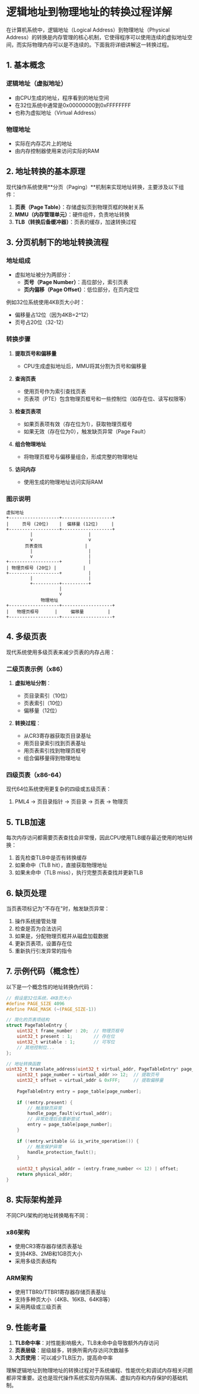 # 逻辑地址到物理地址的转换过程详解

在计算机系统中，逻辑地址（Logical Address）到物理地址（Physical Address）的转换是内存管理的核心机制，它使得程序可以使用连续的虚拟地址空间，而实际物理内存可以是不连续的。下面我将详细讲解这一转换过程。

## 1. 基本概念

### 逻辑地址（虚拟地址）
- 由CPU生成的地址，程序看到的地址空间
- 在32位系统中通常是0x00000000到0xFFFFFFFF
- 也称为虚拟地址（Virtual Address）

### 物理地址
- 实际在内存芯片上的地址
- 由内存控制器使用来访问实际的RAM

## 2. 地址转换的基本原理

现代操作系统使用**分页（Paging）**机制来实现地址转换，主要涉及以下组件：

1. **页表（Page Table）**：存储虚拟页到物理页框的映射关系
2. **MMU（内存管理单元）**：硬件组件，负责地址转换
3. **TLB（转换后备缓冲器）**：页表的缓存，加速转换过程

## 3. 分页机制下的地址转换流程

### 地址组成
- 虚拟地址被分为两部分：
  - **页号（Page Number）**：高位部分，索引页表
  - **页内偏移（Page Offset）**：低位部分，在页内定位

例如32位系统使用4KB页大小时：
- 偏移量占12位（因为4KB=2^12）
- 页号占20位（32-12）

### 转换步骤

1. **提取页号和偏移量**
   - CPU生成虚拟地址后，MMU将其分割为页号和偏移量

2. **查询页表**
   - 使用页号作为索引查找页表
   - 页表项（PTE）包含物理页框号和一些控制位（如存在位、读写权限等）

3. **检查页表项**
   - 如果页表项有效（存在位为1），获取物理页框号
   - 如果无效（存在位为0），触发缺页异常（Page Fault）

4. **组合物理地址**
   - 将物理页框号与偏移量组合，形成完整的物理地址

5. **访问内存**
   - 使用生成的物理地址访问实际RAM

### 图示说明

```
虚拟地址
+-------------------+-------------------+
|     页号 (20位)    |  偏移量 (12位)     |
+-------------------+-------------------+
         |                     |
         v                     v
       页表查找                |
         |                     |
         v                     |
+-------------------+          |
| 物理页框号 (20位) |          |
+-------------------+          |
         |                     |
         +----------+----------+
                    |
                    v
             物理地址
+-------------------+-------------------+
|   物理页框号      |     偏移量         |
+-------------------+-------------------+
```

## 4. 多级页表

现代系统使用多级页表来减少页表的内存占用：

### 二级页表示例（x86）
1. **虚拟地址分割**：
   - 页目录索引（10位）
   - 页表索引（10位）
   - 偏移量（12位）

2. **转换过程**：
   - 从CR3寄存器获取页目录基址
   - 用页目录索引找到页表基址
   - 用页表索引找到物理页框号
   - 组合偏移量得到物理地址

### 四级页表（x86-64）
现代64位系统使用更复杂的四级或五级页表：
1. PML4 → 页目录指针 → 页目录 → 页表 → 物理页

## 5. TLB加速

每次内存访问都需要页表查找会非常慢，因此CPU使用TLB缓存最近使用的地址转换：

1. 首先检查TLB中是否有转换缓存
2. 如果命中（TLB hit），直接获取物理地址
3. 如果未命中（TLB miss），执行完整页表查找并更新TLB

## 6. 缺页处理

当页表项标记为"不存在"时，触发缺页异常：

1. 操作系统接管处理
2. 检查是否为合法访问
3. 如果是，分配物理页框并从磁盘加载数据
4. 更新页表项，设置存在位
5. 重新执行引发异常的指令

## 7. 示例代码（概念性）

以下是一个概念性的地址转换伪代码：

```c
// 假设是32位系统，4KB页大小
#define PAGE_SIZE 4096
#define PAGE_MASK (~(PAGE_SIZE-1))

// 简化的页表项结构
struct PageTableEntry {
    uint32_t frame_number : 20;  // 物理页框号
    uint32_t present : 1;        // 存在位
    uint32_t writable : 1;       // 可写位
    // 其他控制位...
};

// 地址转换函数
uint32_t translate_address(uint32_t virtual_addr, PageTableEntry* page_table) {
    uint32_t page_number = virtual_addr >> 12;  // 提取页号
    uint32_t offset = virtual_addr & 0xFFF;     // 提取偏移量
    
    PageTableEntry entry = page_table[page_number];
    
    if (!entry.present) {
        // 触发缺页异常
        handle_page_fault(virtual_addr);
        // 异常处理后会重新尝试
        entry = page_table[page_number];
    }
    
    if (!entry.writable && is_write_operation()) {
        // 触发保护异常
        handle_protection_fault();
    }
    
    uint32_t physical_addr = (entry.frame_number << 12) | offset;
    return physical_addr;
}
```

## 8. 实际架构差异

不同CPU架构的地址转换略有不同：

### x86架构
- 使用CR3寄存器存储页表基址
- 支持4KB、2MB和1GB页大小
- 采用多级页表结构

### ARM架构
- 使用TTBR0/TTBR1寄存器存储页表基址
- 支持多种页大小（4KB、16KB、64KB等）
- 采用两级或三级页表

## 9. 性能考量

1. **TLB命中率**：对性能影响极大，TLB未命中会导致额外内存访问
2. **页表层级**：层级越多，转换所需内存访问次数越多
3. **大页使用**：可以减少TLB压力，提高命中率

理解逻辑地址到物理地址的转换过程对于系统编程、性能优化和调试内存相关问题都非常重要。这也是现代操作系统实现内存隔离、虚拟内存和内存保护的基础机制。